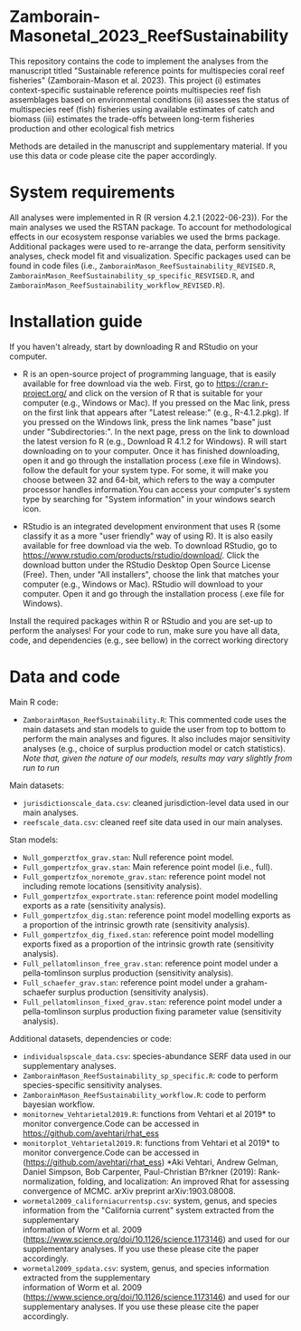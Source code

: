 # Zamborain-Masonetal_2023_ReefSustainability
This repository contains the code to implement the analyses from the manuscript titled "Sustainable reference points for multispecies coral reef fisheries" (Zamborain-Mason et al. 2023).
This project 
(i) estimates context-specific sustainable reference points multispecies reef fish assemblages based on environmental conditions 
(ii) assesses the status of multispecies reef (fish) fisheries using available estimates of catch and biomass
(iii) estimates the trade-offs between long-term fisheries production and other ecological fish metrics 

Methods are detailed in the manuscript and supplementary material.
If you use this data or code please cite the paper accordingly. 

# System requirements
All analyses were implemented in R (R version 4.2.1 (2022-06-23)). For the main analyses we used the RSTAN package. To account for methodological effects in our ecosystem response variables we used the brms package. Additional packages were used to re-arrange the data, perform sensitivity analyses, check model fit and visualization. Specific packages used can be found in code files (i.e.,  `ZamborainMason_ReefSustainability_REVISED.R`, `ZamborainMason_ReefSustainability_sp_specific_RESVISED.R`, and `ZamborainMason_ReefSustainability_workflow_REVISED.R`).

# Installation guide
If you haven't already, start by downloading R and RStudio on your computer. 

  - R is an open-source project of programming language, that is easily available for free download via the web. 
First, go to https://cran.r-project.org/ and click on the version of R that is suitable for your computer (e.g., Windows or Mac). 
If you pressed on the Mac link, press on the first link that appears after "Latest release:" (e.g., R-4.1.2.pkg). 
If you pressed on the Windows link, press the link names "base" just under "Subdirectories:". In the next page, press on the link to download the latest version fo R (e.g., Download R 4.1.2 for Windows). 
R will start downloading on to your computer.  Once it has finished downloading, open it and go through the installation process (.exe file in Windows). follow the default for your system type. For some, it will make you choose between 32 and 64-bit, which refers to the way a computer processor handles information.You can access your computer's system type by searching for "System information" in your windows search icon. 

  - RStudio is an integrated development environment that uses R (some classify it as a more "user friendly" way of using R). It is also easily available for free download via the web. 
To download RStudio, go to https://www.rstudio.com/products/rstudio/download/. Click the download button under the RStudio Desktop Open Source License (Free). Then, under "All installers", choose the link that matches your computer (e.g., Windows or Mac). 
RStudio will download to your computer. Open it and go through the installation process (.exe file for Windows). 

Install the required packages within R or RStudio and you are set-up to perform the analyses! For your code to run, make sure you have all data, code, and dependencies (e.g., see bellow) in the correct working directory

# Data and code
Main R code:
  - `ZamborainMason_ReefSustainability.R`: This commented code uses the main datasets and stan models to guide the user from top to bottom to perform the 
    main analyses and figures. It also includes major sensitivity analyses (e.g., choice of surplus production model or catch statistics).
    _Note that, given the nature of our models, results may vary slightly from run to run_
  
Main datasets:
  - `jurisdictionscale_data.csv`: cleaned jurisdiction-level data used in our main analyses.
  - `reefscale_data.csv`: cleaned reef site data used in our main analyses.

Stan models: 
  - `Null_gomperztfox_grav.stan`: Null reference point model.
  - `Full_gompertzfox_grav.stan`: Main reference point model (i.e., full).
  - `Full_gompertzfox_noremote_grav.stan`: reference point model not including remote locations (sensitivity analysis).
  - `Full_gompertzfox_exportrate.stan`: reference point model modelling exports as a rate (sensitivity analysis).
  - `Full_gompertzfox_dig.stan`: reference point model modelling exports as a proportion of the intrinsic growth rate (sensitivity analysis).
  - `Full_gompertzfox_dig_fixed.stan`: reference point model modelling exports fixed as a proportion of the intrinsic growth rate (sensitivity analysis).
  - `Full_pellatomlinson_free_grav.stan`: reference point model under a pella-tomlinson surplus production  (sensitivity analysis).
  - `Full_schaefer_grav.stan`: reference point model under a graham-schaefer surplus production  (sensitivity analysis).
  - `Full_pellatomlinson_fixed_grav.stan`: reference point model under a pella-tomlinson surplus production fixing parameter value (sensitivity analysis).

Additional datasets, dependencies or code: 
  - `individualspscale_data.csv`: species-abundance SERF data used in our supplementary analyses.
  -  `ZamborainMason_ReefSustainability_sp_specific.R`: code to perform species-specific sensitivity analyses.
  - `ZamborainMason_ReefSustainability_workflow.R`: code to perform bayesian workflow.
  - `monitornew_Vehtarietal2019.R`: functions from Vehtari et al 2019* to monitor convergence.Code can be accessed in https://github.com/avehtari/rhat_ess
  - `monitorplot_Vehtarietal2019.R`: functions from Vehtari et al 2019* to monitor convergence.Code can be accessed in (https://github.com/avehtari/rhat_ess)
     *Aki Vehtari, Andrew Gelman, Daniel Simpson, Bob Carpenter, Paul-Christian B?rkner (2019): Rank-normalization, folding, and localization: An improved               Rhat for assessing convergence of MCMC. arXiv preprint arXiv:1903.08008.
  - `wormetal2009_californiacurrentsp.csv`: system, genus, and species information from the "California current" system extracted from the supplementary  
     information of  Worm et al. 2009 (https://www.science.org/doi/10.1126/science.1173146) and used for our supplementary analyses. If you use these please cite
     the paper accordingly. 
  - `wormetal2009_spdata.csv`: system, genus, and species information extracted from the supplementary  
     information of  Worm et al. 2009 (https://www.science.org/doi/10.1126/science.1173146) and used for our supplementary analyses. If you use these please cite
     the paper accordingly. 


